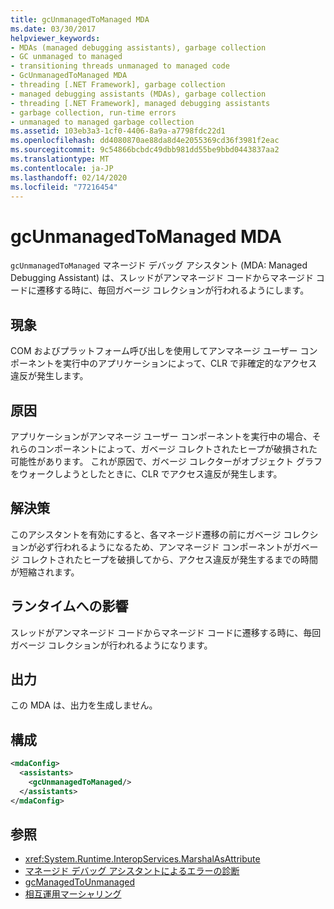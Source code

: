 ```yaml
---
title: gcUnmanagedToManaged MDA
ms.date: 03/30/2017
helpviewer_keywords:
- MDAs (managed debugging assistants), garbage collection
- GC unmanaged to managed
- transitioning threads unmanaged to managed code
- GcUnmanagedToManaged MDA
- threading [.NET Framework], garbage collection
- managed debugging assistants (MDAs), garbage collection
- threading [.NET Framework], managed debugging assistants
- garbage collection, run-time errors
- unmanaged to managed garbage collection
ms.assetid: 103eb3a3-1cf0-4406-8a9a-a7798fdc22d1
ms.openlocfilehash: dd4080870ae88da8d4e2055369cd36f3981f2eac
ms.sourcegitcommit: 9c54866bcbdc49dbb981dd55be9bbd0443837aa2
ms.translationtype: MT
ms.contentlocale: ja-JP
ms.lasthandoff: 02/14/2020
ms.locfileid: "77216454"
---
```

# <a name="gcunmanagedtomanaged-mda"></a>gcUnmanagedToManaged MDA
`gcUnmanagedToManaged` マネージド デバッグ アシスタント (MDA: Managed Debugging Assistant) は、スレッドがアンマネージド コードからマネージド コードに遷移する時に、毎回ガベージ コレクションが行われるようにします。  
  
## <a name="symptoms"></a>現象  
 COM およびプラットフォーム呼び出しを使用してアンマネージ ユーザー コンポーネントを実行中のアプリケーションによって、CLR で非確定的なアクセス違反が発生します。  
  
## <a name="cause"></a>原因  
 アプリケーションがアンマネージ ユーザー コンポーネントを実行中の場合、それらのコンポーネントによって、ガベージ コレクトされたヒープが破損された可能性があります。 これが原因で、ガベージ コレクターがオブジェクト グラフをウォークしようとしたときに、CLR でアクセス違反が発生します。  
  
## <a name="resolution"></a>解決策  
 このアシスタントを有効にすると、各マネージド遷移の前にガベージ コレクションが必ず行われるようになるため、アンマネージド コンポーネントがガベージ コレクトされたヒープを破損してから、アクセス違反が発生するまでの時間が短縮されます。  
  
## <a name="effect-on-the-runtime"></a>ランタイムへの影響  
 スレッドがアンマネージド コードからマネージド コードに遷移する時に、毎回ガベージ コレクションが行われるようになります。  
  
## <a name="output"></a>出力  
 この MDA は、出力を生成しません。  
  
## <a name="configuration"></a>構成  
  
```xml  
<mdaConfig>  
  <assistants>  
    <gcUnmanagedToManaged/>  
  </assistants>  
</mdaConfig>  
```  
  
## <a name="see-also"></a>参照

- <xref:System.Runtime.InteropServices.MarshalAsAttribute>
- [マネージド デバッグ アシスタントによるエラーの診断](diagnosing-errors-with-managed-debugging-assistants.md)
- [gcManagedToUnmanaged](gcmanagedtounmanaged-mda.md)
- [相互運用マーシャリング](../interop/interop-marshaling.md)
